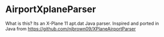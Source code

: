 # AirportXplaneParser

What is this? Its an X-Plane 11 apt.dat Java parser.
Inspired and ported in Java from https://github.com/njbrown09/XPlaneAirportParser 
